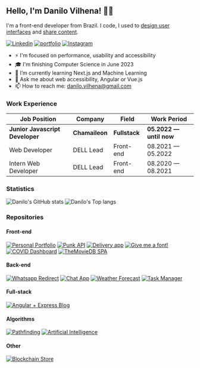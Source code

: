 ## Hello, I'm Danilo Vilhena! 👋🏼

I'm a front-end developer from Brazil. I code, I used to [design user interfaces](https://danilovilhena.com/#designs) and [share content](https://instagram.com/dev_danilo).

<a href="https://www.linkedin.com/in/danilo-vilhena/en">![Linkedin](https://img.shields.io/badge/LinkedIn-0077B5?style=for-the-badge&logo=linkedin&logoColor=white)</a>
<a href="https://danilovilhena.com/">![portfolio](https://img.shields.io/badge/Portfolio-4d1a7f?style=for-the-badge&logo=Portfolio&logoColor=white)</a>
<a href="https://www.instagram.com/dev_danilo/">![Instagram](https://img.shields.io/badge/Instagram-E4405F?style=for-the-badge&logo=instagram&logoColor=white)</a>

* ⚡️ I'm focused on performance, usability and accessibility 
* 🎓 I'm finishing Computer Science in June 2023 
* 🌱 I’m currently learning Next.js and Machine Learning   
* 💬 Ask me about web accessibility, Angular or Vue.js  
* 📫 How to reach me: danilo.vilhena@gmail.com  

### Work Experience
| Job Position                     | Company            | Field                        | Work Period                |
| -------------------------------- | ------------------ | ---------------------------- | -------------------------- |
| **Junior Javascript Developer**  | **Chamaileon**     | **Fullstack**                | **05.2022 — until now**    |
| Web Developer                    | DELL Lead          | Front-end                    | 08.2021 — 05.2022          |
| Intern Web Developer             | DELL Lead          | Front-end                    | 08.2020 — 08.2021          |

### Statistics

![Danilo's GitHub stats](https://github-readme-stats.vercel.app/api?username=danilovilhena&show_icons=true&theme=react)
![Danilo's Top langs](https://github-readme-stats.vercel.app/api/top-langs/?username=danilovilhena&theme=react&layout=compact)

### Repositories

#### Front-end
[![Personal Portfolio](https://github-readme-stats.vercel.app/api/pin/?username=danilovilhena&repo=vilhena-portfolio-v2&theme=react)](https://github.com/danilovilhena/vilhena-portfolio-v2)
[![Punk API](https://github-readme-stats.vercel.app/api/pin/?username=danilovilhena&repo=punk-api&theme=react)](https://github.com/danilovilhena/punk-api)
[![Delivery app](https://github-readme-stats.vercel.app/api/pin/?username=danilovilhena&repo=cardapio-online&theme=react)](https://github.com/danilovilhena/cardapio-online)
[![Give me a font!](https://github-readme-stats.vercel.app/api/pin/?username=danilovilhena&repo=give-me-a-font&theme=react)](https://github.com/danilovilhena/give-me-a-font)
[![COVID Dashboard](https://github-readme-stats.vercel.app/api/pin/?username=danilovilhena&repo=angular-covid-dashboard&theme=react)](https://github.com/danilovilhena/angular-covid-dashboard)
[![TheMovieDB SPA](https://github-readme-stats.vercel.app/api/pin/?username=danilovilhena&repo=angular-themoviedb-spa&theme=react)](https://github.com/danilovilhena/angular-themoviedb-spa)

#### Back-end
[![Whatsapp Redirect](https://github-readme-stats.vercel.app/api/pin/?username=danilovilhena&repo=whatsapp-redirect&theme=react)](https://github.com/danilovilhena/whatsapp-redirect)
[![Chat App](https://github-readme-stats.vercel.app/api/pin/?username=danilovilhena&repo=node-chat-app&theme=react)](https://github.com/danilovilhena/node-chat-app)
[![Weather Forecast](https://github-readme-stats.vercel.app/api/pin/?username=danilovilhena&repo=node-weather-forecast-website&theme=react)](https://github.com/danilovilhena/node-weather-forecast-website)
[![Task Manager](https://github-readme-stats.vercel.app/api/pin/?username=danilovilhena&repo=node-task-manager-api&theme=react)](https://github.com/danilovilhena/node-task-manager-api)

#### Full-stack
[![Angular + Express Blog](https://github-readme-stats.vercel.app/api/pin/?username=danilovilhena&repo=angular-express-blog&theme=react)](https://github.com/danilovilhena/angular-express-blog)

#### Algorithms
[![Pathfinding](https://github-readme-stats.vercel.app/api/pin/?username=danilovilhena&repo=buscas-grafos&theme=react)](https://github.com/danilovilhena/buscas-grafos)
[![Artificial Intelligence](https://github-readme-stats.vercel.app/api/pin/?username=danilovilhena&repo=ladrao-poupador&theme=react)](https://github.com/danilovilhena/ladrao-poupador)

#### Other
[![Blockchain Store](https://github-readme-stats.vercel.app/api/pin/?username=danilovilhena&repo=blockchain-store&theme=react)](https://github.com/danilovilhena/blockchain-store)

